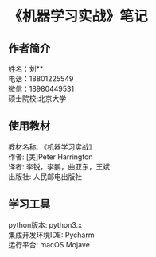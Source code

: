 # 《机器学习实战》笔记

## 作者简介
  姓名：刘**  
  电话：18801225549  
  微信：18980449531  
  硕士院校:北京大学

## 使用教材
  教材名称: 《机器学习实战》  
  作者: [美]Peter Harrington   
  译者: 李锐，李鹏，曲亚东，王斌  
  出版社: 人民邮电出版社
  
## 学习工具
  python版本: python3.x  
  集成开发环境IDE: Pycharm  
  运行平台: macOS Mojave
